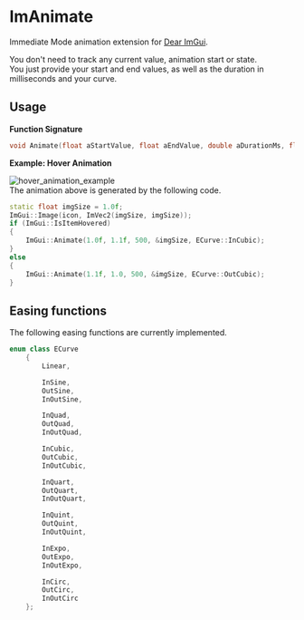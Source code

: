 # ImAnimate
Immediate Mode animation extension for [Dear ImGui](https://github.com/ocornut/imgui).

You don't need to track any current value, animation start or state.  
You just provide your start and end values, as well as the duration in milliseconds and your curve.

## Usage

**Function Signature**
```cpp
void Animate(float aStartValue, float aEndValue, double aDurationMs, float* aValue, ECurve aCurve = ECurve::Linear);
```

**Example: Hover Animation**

![hover_animation_example](https://github.com/user-attachments/assets/bdd7c943-0f4d-400e-b95d-29e9e3e296d4)  
The animation above is generated by the following code.
```cpp
static float imgSize = 1.0f;
ImGui::Image(icon, ImVec2(imgSize, imgSize));
if (ImGui::IsItemHovered)
{
    ImGui::Animate(1.0f, 1.1f, 500, &imgSize, ECurve::InCubic);
}
else
{
    ImGui::Animate(1.1f, 1.0, 500, &imgSize, ECurve::OutCubic);
}
```

## Easing functions
The following easing functions are currently implemented.
```cpp
enum class ECurve
	{
		Linear,

		InSine,
		OutSine,
		InOutSine,

		InQuad,
		OutQuad,
		InOutQuad,

		InCubic,
		OutCubic,
		InOutCubic,

		InQuart,
		OutQuart,
		InOutQuart,

		InQuint,
		OutQuint,
		InOutQuint,

		InExpo,
		OutExpo,
		InOutExpo,

		InCirc,
		OutCirc,
		InOutCirc
	};
```

